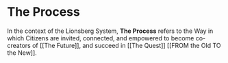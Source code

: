 # The Process

In the context of the Lionsberg System, **The Process** refers to the Way in which Citizens are invited, connected, and empowered to become co-creators of [[The Future]], and succeed in [[The Quest]] [[FROM the Old TO the New]].  
